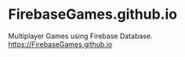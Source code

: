 # FirebaseGames.github.io
Multiplayer Games using Firebase Database. https://FirebaseGames.github.io
